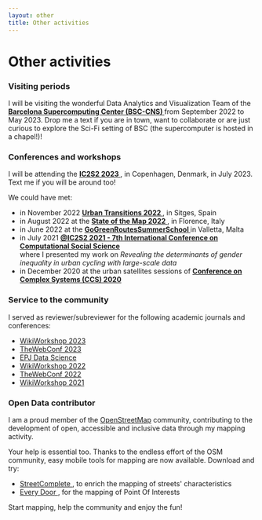 ```yaml
---
layout: other
title: Other activities
---
```


<h1 class = "pageTitle"> Other activities </h1>
<h3> Visiting periods </h3>
  
I will be visiting the wonderful Data Analytics and Visualization Team of the <a href="https://www.bsc.es/"> <b> Barcelona Supercomputing Center (BSC-CNS) </b> </a> from September 2022 to May 2023. 
Drop me a text if you are in town, want to collaborate or are just curious to explore the Sci-Fi setting of BSC (the supercomputer is hosted in a chapel!)! 
  
<h3> Conferences and workshops </h3>

I will be attending the <a href="https://www.ic2s2.org/"> <b> IC2S2 2023 </b> </a>, in Copenhagen, Denmark, in July 2023. Text me if you will be around too!

We could have met: <br>

<ul>
  
<li> in November 2022 <a href="https://www.elsevier.com/events/conferences/urban-transitions"> <b> Urban Transitions 2022 </b> </a>, in Sitges, Spain </li> 
<li>in August 2022  at the <a href="https://2022.stateofthemap.org/"> <b> State of the Map 2022 </b> </a>, in Florence, Italy  </li>
<li>in June 2022  at the <a href="https://www.eventbrite.ie/e/gogreenroutes-summer-school-360-health-where-nature-and-health-rhyme-registration-311068543387"> <b> GoGreenRoutesSummerSchool </b> </a> in Valletta, Malta</li>
<li>in July 2021 <a href="https://ic2s2-2021.ethz.ch/"> <b> @IC2S2 2021 - 7th International Conference on Computational Social Science </b> </a> <br>
where I presented my work on <i> Revealing the determinants of gender inequality in urban cycling with large-scale data </i> </li>
  
<li>in December 2020 at the urban satellites sessions of <a href="http://ccs2020.web.auth.gr/" > <b> Conference on Complex Systems (CCS) 2020 </b>  </a></li>
</ul>

<h3> Service to the community </h3>

I served as reviewer/subreviewer for the following academic journals and conferences:

<ul>
  
 <li> <a href="https://wikiworkshop.org/2023/" > WikiWorkshop 2023 </a></li>

<li> <a href="https://www2023.thewebconf.org/" > TheWebConf 2023 </a></li>

<li> <a href="https://epjdatascience.springeropen.com/" > EPJ Data Science </a></li>

<li> <a href="https://wikiworkshop.org/2022/" > WikiWorkshop 2022 </a> </li> 

<li> <a href="https://www2022.thewebconf.org/" > TheWebConf 2022 </a></li>

<li> <a href="https://wikiworkshop.org/2021/" > WikiWorkshop 2021 </a></li>
</ul>

<h3> Open Data contributor </h3>

I am a proud member of the <a href="https://www.openstreetmap.org/#map=16/40.7679/-73.9753" > OpenStreetMap</a> community, contributing to the development of open, accessible and inclusive data through my mapping activity.

Your help is essential too. Thanks to the endless effort of the OSM community, easy mobile tools for mapping are now available. 
Download and try:

<ul>

<li> <a href="https://wiki.openstreetmap.org/wiki/StreetComplete" > StreetComplete </a>, to enrich the mapping of streets' characteristics</li>

<li> <a href="https://wiki.openstreetmap.org/wiki/Every_Door" > Every Door </a>, for the mapping of Point Of Interests </li> 

 </ul>

Start mapping, help the community and enjoy the fun!
